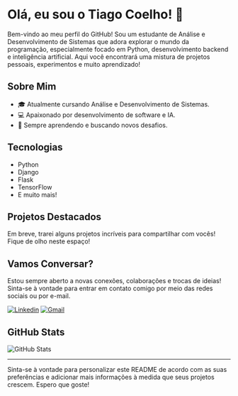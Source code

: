 # Olá, eu sou o Tiago Coelho! 👋

Bem-vindo ao meu perfil do GitHub! Sou um estudante de Análise e Desenvolvimento de Sistemas que adora explorar o mundo da programação, especialmente focado em Python, desenvolvimento backend e inteligência artificial. Aqui você encontrará uma mistura de projetos pessoais, experimentos e muito aprendizado!

## Sobre Mim

- 🎓 Atualmente cursando Análise e Desenvolvimento de Sistemas.
- 💻 Apaixonado por desenvolvimento de software e IA.
- 🌱 Sempre aprendendo e buscando novos desafios.

## Tecnologias

- Python
- Django
- Flask
- TensorFlow
- E muito mais!

## Projetos Destacados

Em breve, trarei alguns projetos incríveis para compartilhar com vocês! Fique de olho neste espaço!

## Vamos Conversar?

Estou sempre aberto a novas conexões, colaborações e trocas de ideias! Sinta-se à vontade para entrar em contato comigo por meio das redes sociais ou por e-mail.

[![Linkedin](https://img.shields.io/badge/-Tiago_Coelho-blue?style=flat-square&logo=Linkedin&logoColor=white&link=https://www.linkedin.com/in/tiago-coelho-8b3107285/)](https://www.linkedin.com/in/tiago-coelho-8b3107285/)
[![Gmail](https://img.shields.io/badge/Gmail-333333?style=for-the-badge&logo=gmail&logoColor=red)](mailto:tiagoviniciuscoelho@gmail.com)

## GitHub Stats

![GitHub Stats](https://github-readme-stats.vercel.app/api?username=devtiagocoelho&show_icons=true&theme=radical)

---

Sinta-se à vontade para personalizar este README de acordo com as suas preferências e adicionar mais informações à medida que seus projetos crescem. Espero que goste!
